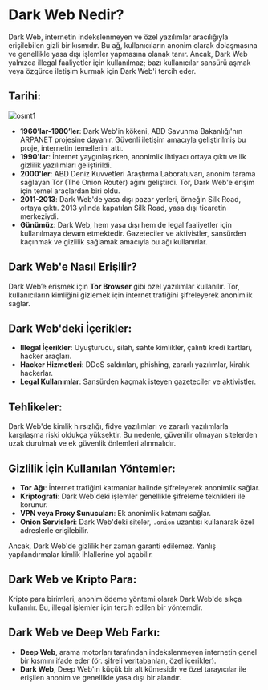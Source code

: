 # Dark Web Nedir?

Dark Web, internetin indekslenmeyen ve özel yazılımlar aracılığıyla erişilebilen gizli bir kısmıdır. Bu ağ, kullanıcıların anonim olarak dolaşmasına ve genellikle yasa dışı işlemler yapmasına olanak tanır. Ancak, Dark Web yalnızca illegal faaliyetler için kullanılmaz; bazı kullanıcılar sansürü aşmak veya özgürce iletişim kurmak için Dark Web'i tercih eder.

## Tarihi:
![osınt1](https://github.com/user-attachments/assets/e93471e7-8b1b-4b20-a016-ab4a4e2c6089)


- **1960’lar-1980’ler**: Dark Web'in kökeni, ABD Savunma Bakanlığı'nın ARPANET projesine dayanır. Güvenli iletişim amacıyla geliştirilmiş bu proje, internetin temellerini attı.
- **1990'lar**: İnternet yaygınlaşırken, anonimlik ihtiyacı ortaya çıktı ve ilk gizlilik yazılımları geliştirildi.
- **2000'ler**: ABD Deniz Kuvvetleri Araştırma Laboratuvarı, anonim tarama sağlayan Tor (The Onion Router) ağını geliştirdi. Tor, Dark Web'e erişim için temel araçlardan biri oldu.
- **2011-2013**: Dark Web'de yasa dışı pazar yerleri, örneğin Silk Road, ortaya çıktı. 2013 yılında kapatılan Silk Road, yasa dışı ticaretin merkeziydi.
- **Günümüz**: Dark Web, hem yasa dışı hem de legal faaliyetler için kullanılmaya devam etmektedir. Gazeteciler ve aktivistler, sansürden kaçınmak ve gizlilik sağlamak amacıyla bu ağı kullanırlar.

## Dark Web'e Nasıl Erişilir?

Dark Web’e erişmek için **Tor Browser** gibi özel yazılımlar kullanılır. Tor, kullanıcıların kimliğini gizlemek için internet trafiğini şifreleyerek anonimlik sağlar.

## Dark Web'deki İçerikler:

- **Illegal İçerikler**: Uyuşturucu, silah, sahte kimlikler, çalıntı kredi kartları, hacker araçları.
- **Hacker Hizmetleri**: DDoS saldırıları, phishing, zararlı yazılımlar, kiralık hackerlar.
- **Legal Kullanımlar**: Sansürden kaçmak isteyen gazeteciler ve aktivistler.

## Tehlikeler:

Dark Web'de kimlik hırsızlığı, fidye yazılımları ve zararlı yazılımlarla karşılaşma riski oldukça yüksektir. Bu nedenle, güvenilir olmayan sitelerden uzak durulmalı ve ek güvenlik önlemleri alınmalıdır.

## Gizlilik İçin Kullanılan Yöntemler:

- **Tor Ağı**: İnternet trafiğini katmanlar halinde şifreleyerek anonimlik sağlar.
- **Kriptografi**: Dark Web'deki işlemler genellikle şifreleme teknikleri ile korunur.
- **VPN veya Proxy Sunucuları**: Ek anonimlik katmanı sağlar.
- **Onion Servisleri**: Dark Web'deki siteler, `.onion` uzantısı kullanarak özel adreslerle erişilebilir.

Ancak, Dark Web'de gizlilik her zaman garanti edilemez. Yanlış yapılandırmalar kimlik ihlallerine yol açabilir.

## Dark Web ve Kripto Para:

Kripto para birimleri, anonim ödeme yöntemi olarak Dark Web'de sıkça kullanılır. Bu, illegal işlemler için tercih edilen bir yöntemdir.

## Dark Web ve Deep Web Farkı:

- **Deep Web**, arama motorları tarafından indekslenmeyen internetin genel bir kısmını ifade eder (ör. şifreli veritabanları, özel içerikler).
- **Dark Web**, Deep Web'in küçük bir alt kümesidir ve özel tarayıcılar ile erişilen anonim ve genellikle yasa dışı bir alandır.
